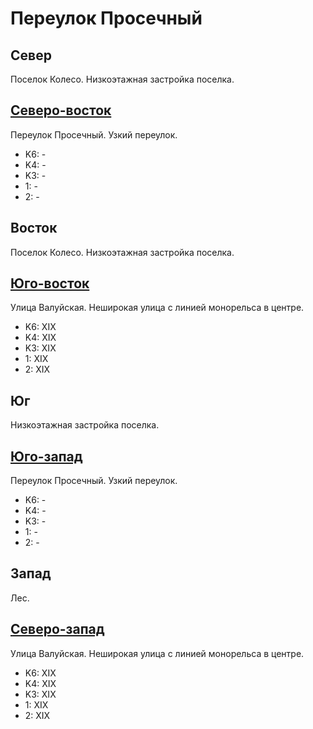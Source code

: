 # Переулок Просечный

## Север

Поселок Колесо.
Низкоэтажная застройка поселка.

## [Северо-восток](./10405035.md)

Переулок Просечный.
Узкий переулок.

* K6:   -
* K4:   -
* K3:   -
* 1:    -
* 2:    -

## Восток

Поселок Колесо.
Низкоэтажная застройка поселка.

## [Юго-восток](./10405045.md)

Улица Валуйская.
Неширокая улица с линией монорельса в центре.

* K6:   XIX
* K4:   XIX
* K3:   XIX
* 1:    XIX
* 2:    XIX

## Юг

Низкоэтажная застройка поселка.

## [Юго-запад](./10395045.md)

Переулок Просечный.
Узкий переулок.

* K6:   -
* K4:   -
* K3:   -
* 1:    -
* 2:    -

## Запад

Лес.

## [Северо-запад](./10395035.md)

Улица Валуйская.
Неширокая улица с линией монорельса в центре.

* K6:   XIX
* K4:   XIX
* K3:   XIX
* 1:    XIX
* 2:    XIX
